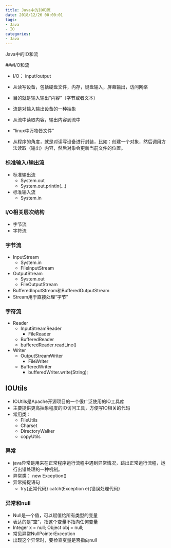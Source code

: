 ```yaml
---
title: Java中的IO和流
date: 2018/12/26 00:00:01
tags: 
- Java
- IO
categories: 
- Java
---
```

Java中的IO和流
<!--more-->

###I/O和流

- I/O： input/output
- 从读写设备，包括硬盘文件，内存，键盘输入，屏幕输出，访问网络
- 目的就是输入输出“内容”（字节或者文本）

- 流是对输入输出设备的一种抽象
- 从流中读取内容，输出内容到流中
- “linux中万物皆文件”

- 从程序的角度，就是对读写设备进行封装，比如：创建一个对象，然后调用方法读取（输出）内容，然后对象会更新当前文件的位置。
### 标准输入/输出流

- 标准输出流
  - System.out
  - System.out.println(...)
- 标准输入流
  - System.in

### I/O相关层次结构

- 字节流
- 字符流

### 字节流
- InputStream
  - System.in
  - FileInputStream
- OutputStream
  - System.out
  - FileOutputStream
- BufferedInputStream和BufferedOutputStream
- Stream用于直接处理“字节”

### 字符流
- Reader
  - InputStreamReader
    - FileReader
   - BufferedReader
    - bufferedReader.readLine()
- Writer
  - OutputStreamWriter
    - FileWriter
  - BufferedWriter
    - bufferedWriter.write(String);


## IOUtils
- IOUtils是Apache开源项目的一个很广泛使用的IO工具库
- 主要提供更高抽象程度的IO访问工具，方便写IO相关的代码
- 常用类：
  - FileUtils
  - Charset
  - DirectoryWalker
  - copyUtils

### 异常
- java异常是用来在正常程序运行流程中遇到异常情况，跳出正常运行流程，运行出错处理的一种机制。
- 异常类： new Exception()
- 异常捕捉语句
  - try{正常代码} catch(Exception e){错误处理代码}
### 异常和null
- Null是一个值，可以赋值给所有类型的变量
- 表达的是“空”，指这个变量不指向任何变量
- Integer x = null; Object obj = null;
- 常见异常NullPointerException
- 出现这个异常时，要检查变量是否指向null
